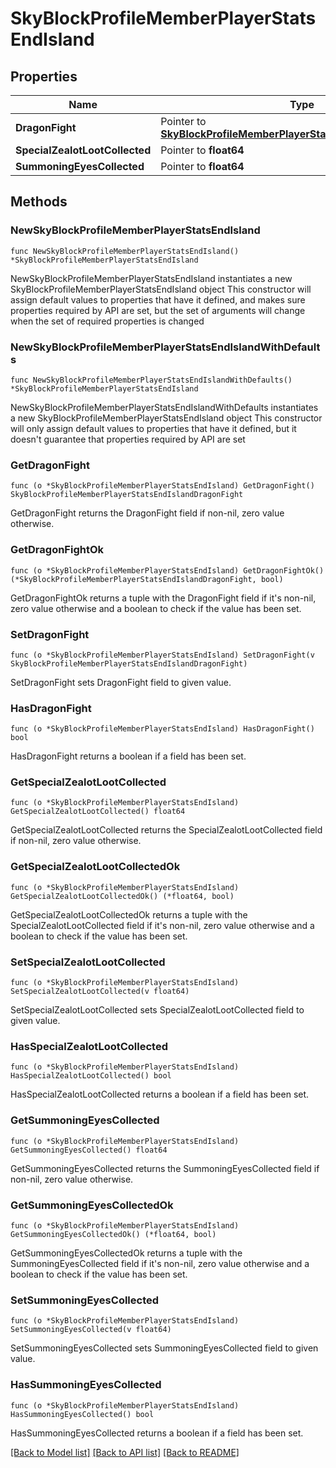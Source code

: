 # SkyBlockProfileMemberPlayerStatsEndIsland

## Properties

Name | Type | Description | Notes
------------ | ------------- | ------------- | -------------
**DragonFight** | Pointer to [**SkyBlockProfileMemberPlayerStatsEndIslandDragonFight**](SkyBlockProfileMemberPlayerStatsEndIslandDragonFight.md) |  | [optional] 
**SpecialZealotLootCollected** | Pointer to **float64** |  | [optional] 
**SummoningEyesCollected** | Pointer to **float64** |  | [optional] 

## Methods

### NewSkyBlockProfileMemberPlayerStatsEndIsland

`func NewSkyBlockProfileMemberPlayerStatsEndIsland() *SkyBlockProfileMemberPlayerStatsEndIsland`

NewSkyBlockProfileMemberPlayerStatsEndIsland instantiates a new SkyBlockProfileMemberPlayerStatsEndIsland object
This constructor will assign default values to properties that have it defined,
and makes sure properties required by API are set, but the set of arguments
will change when the set of required properties is changed

### NewSkyBlockProfileMemberPlayerStatsEndIslandWithDefaults

`func NewSkyBlockProfileMemberPlayerStatsEndIslandWithDefaults() *SkyBlockProfileMemberPlayerStatsEndIsland`

NewSkyBlockProfileMemberPlayerStatsEndIslandWithDefaults instantiates a new SkyBlockProfileMemberPlayerStatsEndIsland object
This constructor will only assign default values to properties that have it defined,
but it doesn't guarantee that properties required by API are set

### GetDragonFight

`func (o *SkyBlockProfileMemberPlayerStatsEndIsland) GetDragonFight() SkyBlockProfileMemberPlayerStatsEndIslandDragonFight`

GetDragonFight returns the DragonFight field if non-nil, zero value otherwise.

### GetDragonFightOk

`func (o *SkyBlockProfileMemberPlayerStatsEndIsland) GetDragonFightOk() (*SkyBlockProfileMemberPlayerStatsEndIslandDragonFight, bool)`

GetDragonFightOk returns a tuple with the DragonFight field if it's non-nil, zero value otherwise
and a boolean to check if the value has been set.

### SetDragonFight

`func (o *SkyBlockProfileMemberPlayerStatsEndIsland) SetDragonFight(v SkyBlockProfileMemberPlayerStatsEndIslandDragonFight)`

SetDragonFight sets DragonFight field to given value.

### HasDragonFight

`func (o *SkyBlockProfileMemberPlayerStatsEndIsland) HasDragonFight() bool`

HasDragonFight returns a boolean if a field has been set.

### GetSpecialZealotLootCollected

`func (o *SkyBlockProfileMemberPlayerStatsEndIsland) GetSpecialZealotLootCollected() float64`

GetSpecialZealotLootCollected returns the SpecialZealotLootCollected field if non-nil, zero value otherwise.

### GetSpecialZealotLootCollectedOk

`func (o *SkyBlockProfileMemberPlayerStatsEndIsland) GetSpecialZealotLootCollectedOk() (*float64, bool)`

GetSpecialZealotLootCollectedOk returns a tuple with the SpecialZealotLootCollected field if it's non-nil, zero value otherwise
and a boolean to check if the value has been set.

### SetSpecialZealotLootCollected

`func (o *SkyBlockProfileMemberPlayerStatsEndIsland) SetSpecialZealotLootCollected(v float64)`

SetSpecialZealotLootCollected sets SpecialZealotLootCollected field to given value.

### HasSpecialZealotLootCollected

`func (o *SkyBlockProfileMemberPlayerStatsEndIsland) HasSpecialZealotLootCollected() bool`

HasSpecialZealotLootCollected returns a boolean if a field has been set.

### GetSummoningEyesCollected

`func (o *SkyBlockProfileMemberPlayerStatsEndIsland) GetSummoningEyesCollected() float64`

GetSummoningEyesCollected returns the SummoningEyesCollected field if non-nil, zero value otherwise.

### GetSummoningEyesCollectedOk

`func (o *SkyBlockProfileMemberPlayerStatsEndIsland) GetSummoningEyesCollectedOk() (*float64, bool)`

GetSummoningEyesCollectedOk returns a tuple with the SummoningEyesCollected field if it's non-nil, zero value otherwise
and a boolean to check if the value has been set.

### SetSummoningEyesCollected

`func (o *SkyBlockProfileMemberPlayerStatsEndIsland) SetSummoningEyesCollected(v float64)`

SetSummoningEyesCollected sets SummoningEyesCollected field to given value.

### HasSummoningEyesCollected

`func (o *SkyBlockProfileMemberPlayerStatsEndIsland) HasSummoningEyesCollected() bool`

HasSummoningEyesCollected returns a boolean if a field has been set.


[[Back to Model list]](../README.md#documentation-for-models) [[Back to API list]](../README.md#documentation-for-api-endpoints) [[Back to README]](../README.md)


